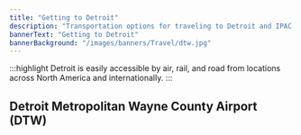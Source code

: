 ```yaml
---
title: "Getting to Detroit"
description: "Transportation options for traveling to Detroit and IPAC'27"
bannerText: "Getting to Detroit"
bannerBackground: "/images/banners/Travel/dtw.jpg"
---
```




:::highlight
Detroit is easily accessible by air, rail, and road from locations across North America and internationally.
:::

## Detroit Metropolitan Wayne County Airport (DTW)
